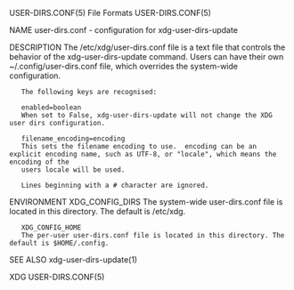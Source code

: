 USER-DIRS.CONF(5)							 File Formats							     USER-DIRS.CONF(5)

NAME
       user-dirs.conf - configuration for xdg-user-dirs-update

DESCRIPTION
       The /etc/xdg/user-dirs.conf file is a text file that controls the behavior of the xdg-user-dirs-update command. Users can have their own
       ~/.config/user-dirs.conf file, which overrides the system-wide configuration.

       The following keys are recognised:

       enabled=boolean
	   When set to False, xdg-user-dirs-update will not change the XDG user dirs configuration.

       filename_encoding=encoding
	   This sets the filename encoding to use.  encoding can be an explicit encoding name, such as UTF-8, or "locale", which means the encoding of the
	   users locale will be used.

       Lines beginning with a # character are ignored.

ENVIRONMENT
       XDG_CONFIG_DIRS
	   The system-wide user-dirs.conf file is located in this directory. The default is /etc/xdg.

       XDG_CONFIG_HOME
	   The per-user user-dirs.conf file is located in this directory. The default is $HOME/.config.

SEE ALSO
       xdg-user-dirs-update(1)

XDG																	     USER-DIRS.CONF(5)
